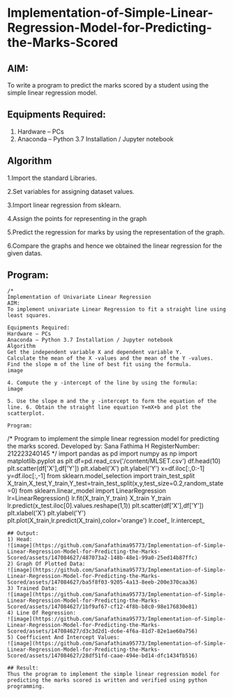 # Implementation-of-Simple-Linear-Regression-Model-for-Predicting-the-Marks-Scored

## AIM:
To write a program to predict the marks scored by a student using the simple linear regression model.

## Equipments Required:
1. Hardware – PCs
2. Anaconda – Python 3.7 Installation / Jupyter notebook

## Algorithm
1.Import the standard Libraries.

2.Set variables for assigning dataset values.

3.Import linear regression from sklearn.

4.Assign the points for representing in the graph

5.Predict the regression for marks by using the representation of the graph.

6.Compare the graphs and hence we obtained the linear regression for the given datas.

## Program:
```
/*
Implementation of Univariate Linear Regression
AIM:
To implement univariate Linear Regression to fit a straight line using least squares.

Equipments Required:
Hardware – PCs
Anaconda – Python 3.7 Installation / Jupyter notebook
Algorithm
Get the independent variable X and dependent variable Y.
Calculate the mean of the X -values and the mean of the Y -values.
Find the slope m of the line of best fit using the formula.
image

4. Compute the y -intercept of the line by using the formula:
image

5. Use the slope m and the y -intercept to form the equation of the line. 6. Obtain the straight line equation Y=mX+b and plot the scatterplot.

Program:

```
/*
Program to implement the simple linear regression model for predicting the marks scored.
Developed by: Sana Fathima H
RegisterNumber: 212223240145
*/
import pandas as pd
import numpy as np
import matplotlib.pyplot as plt
df=pd.read_csv('/content/MLSET.csv')
df.head(10)
plt.scatter(df['X'],df['Y'])
plt.xlabel('X')
plt.ylabel('Y')
x=df.iloc[:,0:-1]
y=df.iloc[:,-1]
from sklearn.model_selection import train_test_split
X_train,X_test,Y_train,Y_test=train_test_split(x,y,test_size=0.2,random_state=0)
from sklearn.linear_model import LinearRegression
lr=LinearRegression()
lr.fit(X_train,Y_train)
X_train
Y_train
lr.predict(x_test.iloc[0].values.reshape(1,1))
plt.scatter(df['X'],df['Y'])
plt.xlabel('X')
plt.ylabel('Y')
plt.plot(X_train,lr.predict(X_train),color='orange')
lr.coef_
lr.intercept_
```
## Output:
1) Head:
![image](https://github.com/Sanafathima95773/Implementation-of-Simple-Linear-Regression-Model-for-Predicting-the-Marks-Scored/assets/147084627/487073a2-148b-48e1-99a0-25ed14b87ffc)
2) Graph Of Plotted Data:
![image](https://github.com/Sanafathima95773/Implementation-of-Simple-Linear-Regression-Model-for-Predicting-the-Marks-Scored/assets/147084627/ba5f8f03-9205-4a13-8eeb-200e370caa36)
3) Trained Data:
![image](https://github.com/Sanafathima95773/Implementation-of-Simple-Linear-Regression-Model-for-Predicting-the-Marks-Scored/assets/147084627/1bf9af67-cf12-4f8b-b8c0-98e176830e81)
4) Line Of Regression:
![image](https://github.com/Sanafathima95773/Implementation-of-Simple-Linear-Regression-Model-for-Predicting-the-Marks-Scored/assets/147084627/d3c3d2d1-dc6e-4f6a-81d7-82e1ae60a756)
5) Coefficient And Intercept Values:
![image](https://github.com/Sanafathima95773/Implementation-of-Simple-Linear-Regression-Model-for-Predicting-the-Marks-Scored/assets/147084627/28df51fd-caae-494e-bd14-dfc1434fb516)

## Result:
Thus the program to implement the simple linear regression model for predicting the marks scored is written and verified using python programming.
